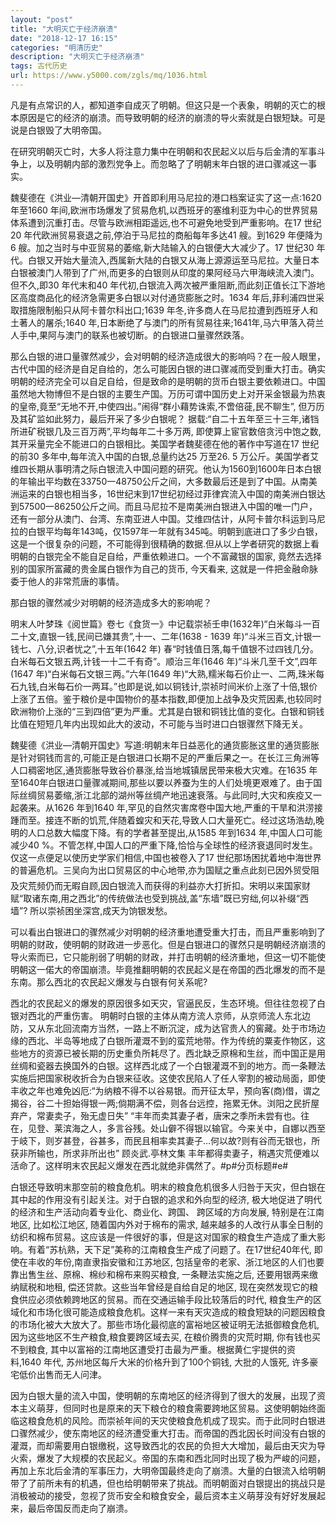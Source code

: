 ```yaml
---
layout: "post"
title: "大明灭亡于经济崩溃"
date: "2018-12-17 16:15"
categories: "明清历史"
description: "大明灭亡于经济崩溃"
tags: 古代历史
url: https://www.y5000.com/zgls/mq/1036.html
---
```






凡是有点常识的人，都知道李自成灭了明朝。但这只是一个表象，明朝的灭亡的根本原因是它的经济的崩溃。而导致明朝的经济的崩溃的导火索就是白银短缺。可是说是白银毁了大明帝国。

在研究明朝灭亡时，大多人将注意力集中在明朝和农民起义以后与后金清的军事斗争上，以及明朝内部的激烈党争上。而忽略了了明朝末年白银的进口骤减这一事实。

魏斐德在《洪业—清朝开国史》开首即利用马尼拉的港口档案证实了这一点:1620 年至1660
年间,欧洲市场爆发了贸易危机,以西班牙的塞维利亚为中心的世界贸易体系遭到沉重打击。尽管与欧洲相距遥远,也不可避免地受到严重影响。在17 世纪20
年代欧洲贸易衰退之前,停泊于马尼拉的商船每年多达41 艘。到1629 年便降为6 艘。加之当时与中亚贸易的萎缩,新大陆输入的白银便大大减少了。17 世纪30
年代。白银又开始大量流入,西属新大陆的白银又从海上源源运至马尼拉。大量日本白银被澳门人带到了广州,而更多的白银则从印度的果阿经马六甲海峡流入澳门。但不久,即30
年代末和40 年代初,白银流入两次被严重阻断,而此刻正值长江下游地区高度商品化的经济急需更多白银以对付通货膨胀之时。1634
年后,菲利浦四世采取措施限制船只从阿卡普尔科出口;1639 年冬,许多商人在马尼拉遭到西班牙人和土著人的屠杀;1640
年,日本断绝了与澳门的所有贸易往来;1641年,马六甲落入荷兰人手中,果阿与澳门的联系也被切断。的白银进口量骤然跌落。

那么白银的进口量骤然减少，会对明朝的经济造成很大的影响吗？在一般人眼里，古代中国的经济是自足自给的，怎么可能因白银的进口骤减而受到重大打击。确实明朝的经济完全可以自足自给，但是致命的是明朝的货币白银主要依赖进口。中国虽然地大物博但不是白银的主要生产国。万历可谓中国历史上对开采金银最为热衷的皇帝,竟至“无地不开,中使四出。”闹得“群小藉势诛索,不啻倍蓰,民不聊生”,
但万历及其矿监如此努力，最后开采了多少白银呢？ 据载:“自二十五年至三十三年,诸铛所进矿税银几及三百万两”,平均每年二十多万两,
即使算上宦官数倍贪污中饱之数,其开采量完全不能进口的白银相比。美国学者魏斐德在他的著作中写道在17 世纪的前30 多年中,每年流入中国的白银,总量约达25
万至26. 5
万公斤。美国学者艾维四长期从事明清之际白银流入中国问题的研究。他认为1560到1600年日本白银的年输出平均数在33750一48750公斤之间，大多数最后还是到了中国。从南美洲运来的白银也相当多，16世纪末到17世纪初经过菲律宾流入中国的南美洲白银达到57500一86250公斤之间。而且马尼拉不是南美洲白银进入中国的唯一门户，还有一部分从澳门、台湾、东南亚进人中国。艾维四估计，从阿卡普尔科运到马尼拉的白银平均每年143吨，仅1597年一年就有345吨。明朝到底进口了多少白银，这是一个很复杂的问题，不可能得到很精确的数据.但从以上学者研究的数据上看明朝的白银完全不能自足自给，严重依赖进口。一个不富藏银的国家,
竟然去选择别的国家所富藏的贵金属白银作为自己的货币, 今天看来, 这就是一件把金融命脉委于他人的非常荒唐的事情。

那白银的骤然减少对明朝的经济造成多大的影响呢？

明末人叶梦珠《阅世篇》卷七《食货一》中记载崇祯壬申(1632年)“白米每斗一百二十文,直银一钱,民间已嫌其贵”,十一、二年(1638 - 1639
年)“斗米三百文,计银一钱七、八分,识者忧之”,十五年(1642 年)
春“时钱值日落,每千值银不过四钱几分。白米每石文银五两,计钱一十二千有奇”。顺治三年(1646 年)“斗米几至千文”,四年(1647
年)“白米每石文银三两。”六年(1649
年)“大熟,糯米每石价止一、二两,珠米每石九钱,白米每石价一两耳。”也即是说,如以铜钱计,崇祯时间米价上涨了十倍,银价上涨了五倍。鉴于粮价是中国物价的基本指数,即便加上战争及灾荒因素,也较同时欧洲物价上涨的“三到四倍”更为严重。尤其是白银和铜钱比值的变化。白银和铜钱比值在短短几年内出现如此大的波动，不可能与当时进口白银骤然下降无关。

魏斐德《洪业—清朝开国史》写道:明朝末年日益恶化的通货膨胀这里的通货膨胀是针对铜钱而言的,可能正是白银进口长期不足的严重后果之一。在长江三角洲等人口稠密地区,通货膨胀导致谷价暴涨,给当地城镇居民带来极大灾难。在1635
年至1640年白银进口量骤减期间,那些以要以养蚕为生的人们处境更艰难了。由于国际丝绸贸易萎缩,浙江北部的湖州等丝绸产地迅速衰落。与此同时,大灾和疾疫又一起袭来。从1626
年到1640
年,罕见的自然灾害席卷中国大地,严重的干旱和洪涝接踵而至。接连不断的饥荒,伴随着蝗灾和天花,导致人口大量死亡。经过这场浩劫,晚明的人口总数大幅度下降。有的学者甚至提出,从1585
年到1634 年,中国人口可能减少40 %。不管怎样,中国人口的严重下降,恰恰与全球性的经济衰退同时发生。仅这一点便足以使历史学家们相信,中国也被卷入了17
世纪那场困扰着地中海世界的普遍危机。三吴向为出口贸易区的中心地带,亦为国赋之重点此刻已因外贸受阻及灾荒频仍而无暇自顾,因白银流入而获得的利益亦大打折扣。宋明以来国家财赋“取诸东南,用之西北”的传统做法也受到挑战,盖“东墙”既已穷绌,何以补缀“西墙”?
所以崇祯困坐深宫,成天为饷银发愁。

可以看出白银进口的骤然减少对明朝的经济重地遭受重大打击，而且严重影响到了明朝的财政，使明朝的财政进一步恶化。但是白银进口的骤然只是明朝经济崩溃的导火索而已，它只能削弱了明朝的财政，并打击明朝的经济重地，但这一切不能使明朝这一偌大的帝国崩溃。毕竟推翻明朝的农民起义是在帝国的西北爆发的而不是东南。那么西北的农民起义爆发与白银有何关系呢?

西北的农民起义的爆发的原因很多如天灾，官逼民反，生态环境。但往往忽视了白银对西北的严重伤害。
明朝时白银的主体从南方流人京师，从京师流人东北边防，又从东北回流南方当然，一路上不断沉淀，成为达官贵人的窖藏。处于市场边缘的西北、半岛等地成了白银所灌溉不到的蛮荒地带。作为传统的粟麦作物区，这些地方的资源已被长期的历史重负所耗尽了。西北缺乏原棉和生丝，而中国正是用丝绸和瓷器去换国外的白银。这样西北成了一个白银灌溉不到的地方。而一条鞭法实施后把国家税收折合为白银来征收。这使农民陷人了任人宰割的被动局面，即使丰收之年也难免凶厄:“为纳粮不得不以谷易银。而开征太早，预向客(商)借，谓之揭谷，谷二十担始得银一两;倘期满不偿，则各台远控，拖累无休。浏阳之民折屋弃产，常妻卖子，殆无虚日失”
“丰年而卖其妻子者，唐宋之季所未尝有也。往在，见登、莱滨海之人，多言谷残。处山僻不得银以输官。今来关中，自娜以西至于岐下，则岁甚登，谷甚多，而民且相率卖其妻子…何以故?则有谷而无银也，所获非所输也，所求非所出也”
顾炎武.亭林文集 丰年都得卖妻子，稍遇灾荒便难以活命了。这样明末农民起义爆发在西北就绝非偶然了。#p#分页标题#e#

白银还导致明末那空前的粮食危机。明末的粮食危机很多人归咎于天灾，但白银在其中起的作用没有引起关注。对于白银的追求和外向型的经济,
极大地促进了明代的经济和生产活动向着专业化、商业化、跨国、 跨区域的方向发展, 特别是在江南地区, 比如松江地区, 随着国内外对于棉布的需求,
越来越多的人改行从事全日制的纺织和棉布贸易。这应该是一件很好的事，但是这对国家的粮食生产造成了重大影响。有着“苏杭熟，天下足”美称的江南粮食生产成了问题了。在17世纪40年代,
即使在丰收的年份,南直隶指安徽和江苏地区, 包括皇帝的老家、浙江地区的人们也要靠出售生丝、原棉、棉纱和棉布来购买粮食, 一条鞭法实施之后,
还要用银两来缴纳赋税和地租, 偿还贷款。这些当年曾经是自给自足的地区, 现在突然发现它的粮食供应必须依赖跨地区的贸易。而在交通运输手段比较落后的时代,
粮食生产的区域化和市场化很可能造成粮食危机。这样一来有天灾造成的粮食短缺的问题因粮食的市场化被大大放大了。那些市场化最彻底的富裕地区被证明无法抵御粮食危机,
因为这些地区不生产粮食,粮食要跨区域去买, 在粮价腾贵的灾荒时期, 你有钱也买不到粮食,
其中以富裕的江南地区遭受打击最为严重。根据黄仁宇提供的资料,1640 年代, 苏州地区每斤大米的价格升到了100个铜钱, 大批的人饿死,
许多豪宅低价出售而无人问津。

因为白银大量的流入中国，使明朝的东南地区的经济得到了很大的发展，出现了资本主义萌芽，但同时也是原来的天下粮仓的粮食需要跨地区贸易。这使明朝始终面临这粮食危机的风险。而崇祯年间的天灾使粮食危机成了现实。而于此同时白银进口骤然减少，使东南地区的经济遭受重大打击。而帝国的西北因长时间没有白银的灌溉，而却需要用白银缴税，这导致西北的农民的负担大大增加，最后由天灾为导火索，爆发了大规模的农民起义。帝国的东南和西北同时出现了极为严峻的问题，再加上东北后金清的军事压力，大明帝国最终走向了崩溃。大量的白银流入给明朝带了了前所未有的机遇，但也给明朝带来了挑战。而明朝面对白银提出的挑战只是消极被动的接受，忽视了货币安全和粮食安全，最后资本主义萌芽没有好好发展起来，最后帝国反而走向了崩溃。
